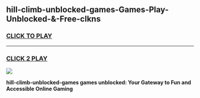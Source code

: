 
## hill-climb-unblocked-games-Games-Play-Unblocked-&-Free-clkns
<h3>
<a href="https://premium76.site?title=hill-climb-unblocked-games&ref=24A">CLICK TO PLAY</a></h3>
<hr>

<h3>
<a href="https://premium76.site?title=hill-climb-unblocked-games&ref=24A">CLICK 2 PLAY</a>
  
</h3>

<a href="https://premium76.site?title=hill-climb-unblocked-games&ref=24A"><img src="https://clearcache.store/games.png"></a>


**hill-climb-unblocked-games games unblocked: Your Gateway to Fun and Accessible Online Gaming**
